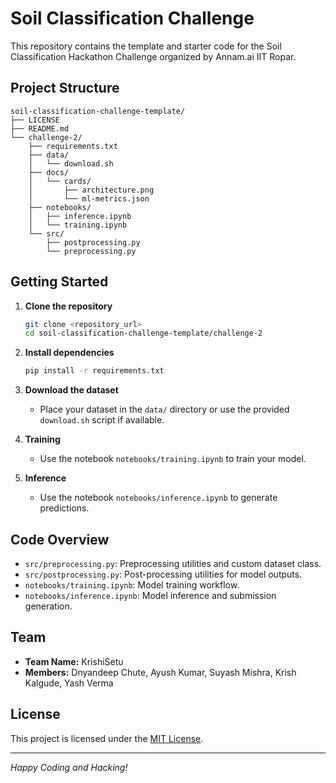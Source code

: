 # Soil Classification Challenge

This repository contains the template and starter code for the Soil Classification Hackathon Challenge organized by Annam.ai IIT Ropar.

## Project Structure

```
soil-classification-challenge-template/
├── LICENSE
├── README.md
└── challenge-2/
    ├── requirements.txt
    ├── data/
    │   └── download.sh
    ├── docs/
    │   └── cards/
    │       ├── architecture.png
    │       └── ml-metrics.json
    ├── notebooks/
    │   ├── inference.ipynb
    │   └── training.ipynb
    └── src/
        ├── postprocessing.py
        └── preprocessing.py
```

## Getting Started

1. **Clone the repository**
   ```sh
   git clone <repository_url>
   cd soil-classification-challenge-template/challenge-2
   ```

2. **Install dependencies**
   ```sh
   pip install -r requirements.txt
   ```

3. **Download the dataset**
   - Place your dataset in the `data/` directory or use the provided `download.sh` script if available.

4. **Training**
   - Use the notebook `notebooks/training.ipynb` to train your model.

5. **Inference**
   - Use the notebook `notebooks/inference.ipynb` to generate predictions.

## Code Overview

- `src/preprocessing.py`: Preprocessing utilities and custom dataset class.
- `src/postprocessing.py`: Post-processing utilities for model outputs.
- `notebooks/training.ipynb`: Model training workflow.
- `notebooks/inference.ipynb`: Model inference and submission generation.

## Team

- **Team Name:** KrishiSetu  
- **Members:** Dnyandeep Chute, Ayush Kumar, Suyash Mishra, Krish Kalgude, Yash Verma

## License

This project is licensed under the [MIT License](LICENSE).

---


*Happy Coding and Hacking!*
